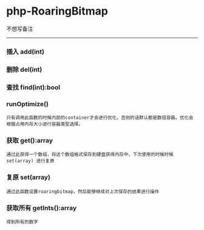 # php-RoaringBitmap

不想写备注 

----

### 插入 add(int)

### 删除 del(int)

### 查找 find(int):bool

### runOptimize() 

    只有调用此函数的时候内部的container才会进行优化，否则的话默认都是数组容器。优化会根据占用内存大小进行容器类型选择。

### 获取 get():array

    通过此获得一个数组，将这个数组格式保存到硬盘获得内存中，下次使用的时候时候 set(array) 进行复原

### 复原 set(array)

    通过此函数设置roaringbitmap，然后能够继续对上次保存的结果进行操作

### 获取所有 getInts():array

    得到所有的数字
